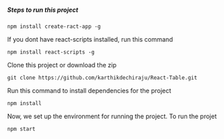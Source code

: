 ##### Steps to run this project

```
npm install create-ract-app -g
```
If you dont have react-scripts installed, run this command

```
npm install react-scripts -g
```

Clone this project or download the zip
```
git clone https://github.com/karthikdechiraju/React-Table.git
```

Run this command to install dependencies for the project
```
npm install
```

Now, we set up the environment for running the project. To run the projet
```
npm start
```
